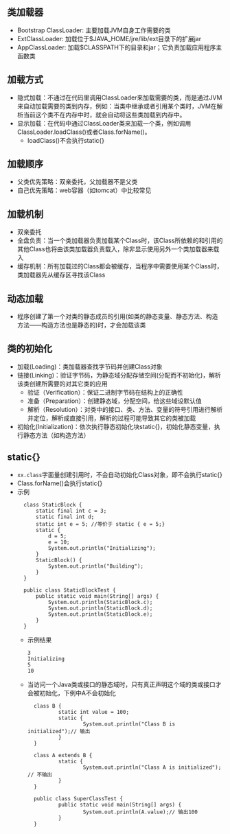 ## 类加载器
- Bootstrap ClassLoader: 主要加载JVM自身工作需要的类
- ExtClassLoader: 加载位于$JAVA_HOME/jre/lib/ext目录下的扩展jar
- AppClassLoader: 加载$CLASSPATH下的目录和jar；它负责加载应用程序主函数类

## 加载方式
- 隐式加载：不通过在代码里调用ClassLoader来加载需要的类，而是通过JVM来自动加载需要的类到内存，例如：当类中继承或者引用某个类时，JVM在解析当前这个类不在内存中时，就会自动将这些类加载到内存中。
- 显示加载：在代码中通过ClassLoader类来加载一个类，例如调用ClassLoader.loadClass()或者Class.forName()。
  - loadClass()不会执行static{}

## 加载顺序
- 父类优先策略：双亲委托，父加载器不是父类
- 自己优先策略：web容器（如tomcat）中比较常见

## 加载机制
- 双亲委托
- 全盘负责：当一个类加载器负责加载某个Class时，该Class所依赖的和引用的其他Class也将由该类加载器负责载入，除非显示使用另外一个类加载器来载入
- 缓存机制：所有加载过的Class都会被缓存，当程序中需要使用某个Class时，类加载器先从缓存区寻找该Class

## 动态加载
- 程序创建了第一个对类的静态成员的引用(如类的静态变量、静态方法、构造方法——构造方法也是静态的)时，才会加载该类

## 类的初始化
- 加载(Loading)：类加载器查找字节码并创建Class对象
- 链接(Linking)：验证字节码，为静态域分配存储空间(分配而不初始化)，解析该类创建所需要的对其它类的应用
  - 验证（Verification）：保证二进制字节码在结构上的正确性
  - 准备（Preparation）：创建静态域，分配空间，给这些域设默认值
  - 解析（Resolution）：对类中的接口、类、方法、变量的符号引用进行解析并定位，解析成直接引用，解析的过程可能导致其它的类被加载
- 初始化(Initialization)：依次执行静态初始化块static{}，初始化静态变量，执行静态方法（如构造方法）

## static{}
- `xx.class`字面量创建引用时，不会自动初始化Class对象，即不会执行static{}
- Class.forName()会执行static{}
- 示例
  ```
    class StaticBlock {
        static final int c = 3;
        static final int d;
        static int e = 5; //等价于 static { e = 5;}
        static {
            d = 5;
            e = 10;
            System.out.println("Initializing");
        }
        StaticBlock() {
            System.out.println("Building");
        }
    }

    public class StaticBlockTest {
        public static void main(String[] args) {
            System.out.println(StaticBlock.c);
            System.out.println(StaticBlock.d);
            System.out.println(StaticBlock.e);
        }
    }
  ```
  - 示例结果
    ```
    3
    Initializing
    5
    10
    ```
  - 当访问一个Java类或接口的静态域时，只有真正声明这个域的类或接口才会被初始化，下例中A不会初始化
    ```
      class B {
              static int value = 100;
              static {
                      System.out.println("Class B is initialized");// 输出
              }
      }

      class A extends B {
              static {
                      System.out.println("Class A is initialized"); // 不输出
              }
      }

      public class SuperClassTest {
              public static void main(String[] args) {
                      System.out.println(A.value);// 输出100
              }
      }
  ```
